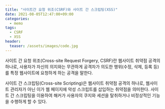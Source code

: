 ```yaml
---
title: "사이트간 요청 위조(CSRF)와 사이트 간 스크립팅(XSS)"
date: 2021-08-05T12:47:00+09:00
categories:
  - memo
tags:
  - CSRF
  - XSS
header:
  teaser: /assets/images/code.jpg
---
```


사이트 간 요청 위조(Cross-site Request Forgery, CSRF)란 웹사이트 취약점 공격의 하나로, 사용자가 자신의 의지와는 무관하게 공격자가 의도한 행위(수정, 삭제, 등록 등)를 특정 웹사이트에 요청하게 하는 공격을 말한다.

사이트 간 스크립팅(Cross-site Scripting)은 웹사이트 취약점 공격의 하나로, 웹사이트 관리자가 아닌 이가 웹 페이지에 악성 스크립트를 삽입하는 취약점을 의미한다. 사이트 간 스크립팅을 이용하여 해커가 사용자의 쿠지와 세션을 탈취하거나 비정상적인 기능을 수행하게 할 수 있다. 